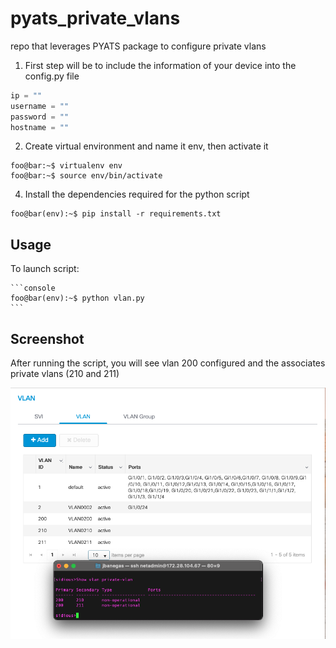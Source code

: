 # pyats_private_vlans
repo that leverages PYATS package to configure private vlans

1. First step will be to include the information of your device into the config.py file

```python
ip = ""
username = ""
password = ""
hostname = ""
```
2. Create virtual environment and name it env, then activate it

```console
foo@bar:~$ virtualenv env
foo@bar:~$ source env/bin/activate
```

4. Install the dependencies required for the python script
```console
foo@bar(env):~$ pip install -r requirements.txt
```

## Usage

To launch script:


    ```console
    foo@bar(env):~$ python vlan.py
    ```
    
## Screenshot

After running the script, you will see vlan 200 configured and the associates private vlans (210 and 211)

![output.png](output.png)

